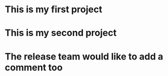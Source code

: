 # This is my first project
# This is my second project
# The release team would like to add a comment too
